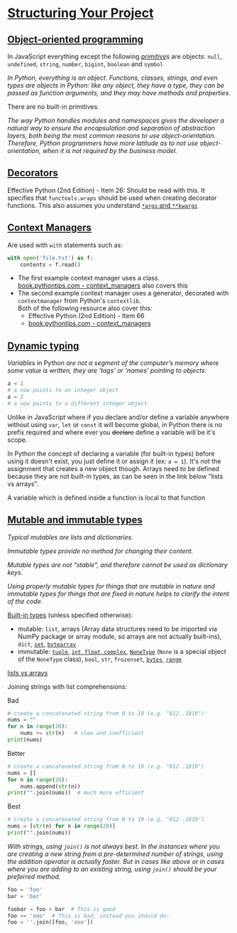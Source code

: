 # [Structuring Your Project](https://docs.python-guide.org/writing/structure/)

## [Object-oriented programming](https://docs.python-guide.org/writing/structure/#object-oriented-programming)

In JavaScript everything except the following [_primitive_](https://developer.mozilla.org/en-US/docs/Glossary/Primitive)s are objects: `null`, `undefined`, `string`, `number`, `bigint`, `boolean` and `symbol`

_In Python, everything is an object_. _Functions, classes, strings, and even types are objects in Python: like any object, they have a type, they can be passed as function arguments, and they may have methods and properties._

There are no built-in primitives.

_The way Python handles modules and namespaces gives the developer a natural way to ensure the encapsulation and separation of abstraction layers, both being the most common reasons to use object-orientation. Therefore, Python programmers have more latitude as to not use object-orientation, when it is not required by the business model._

## [Decorators](https://docs.python-guide.org/writing/structure/#decorators)

Effective Python (2nd Edition) - Item 26: Should be read with this. It specifies that `functools.wraps` should be used when creating decorator functions. This also assumes you understand [`*args` and `**kwargs`](https://book.pythontips.com/en/latest/args_and_kwargs.html)

## [Context Managers](https://docs.python-guide.org/writing/structure/#context-managers)

Are used with `with` statements such as:

```python
with open('file.txt') as f:
    contents = f.read()
```

* The first example context manager uses a class.  
  [book.pythontips.com - context_managers](https://book.pythontips.com/en/latest/context_managers.html#implementing-a-context-manager-as-a-class) also covers this
* The second example context manager uses a generator, decorated with `contextmanager` from Python's `contextlib`.  
  Both of the following resource also cover this:
  * Effective Python (2nd Edition) - Item 66
  * [book.pythontips.com - context_managers](https://book.pythontips.com/en/latest/context_managers.html#implementing-a-context-manager-as-a-generator)

## [Dynamic typing](https://docs.python-guide.org/writing/structure/#dynamic-typing)

_Variables_ in Python _are not a segment of the computer’s memory where some value is written, they are ‘tags’ or ‘names’ pointing to objects._

```python
a = 1
# a now points to an integer object
a = 2
# a now points to a different integer object
```

Unlike in JavaScript where if you declare and/or define a variable anywhere without using `var`, `let` or `const` it will become global, in Python there is no prefix required and where ever you ~~declare~~ define a variable will be it's scope.

In Python the concept of declaring a variable (for built-in types) before using it doesn't exist, you just define it or assign it (ex: `a = 1`). It's not the assignment that creates a new object though. Arrays need to be defined because they are not built-in types, as can be seen in the link below "lists vs arrays".



A variable which is defined inside a function is local to that function

## [Mutable and immutable types](https://docs.python-guide.org/writing/structure/#mutable-and-immutable-types)

_Typical mutables are lists and dictionaries_.

_Immutable types provide no method for changing their content._

_Mutable types are not “stable”, and therefore cannot be used as dictionary keys._

_Using properly mutable types for things that are mutable in nature and immutable types for things that are fixed in nature helps to clarify the intent of the code._

[Built-in types](https://docs.python.org/3/library/stdtypes.html) (unless specified otherwise):

* mutable: `list`, arrays (Array data structures need to be imported via NumPy package or array module, so arrays are not actually built-ins), `dict`, [`set`](https://docs.python.org/3/tutorial/datastructures.html#sets), [`bytearray`](https://docs.python.org/3/library/stdtypes.html#bytearray)
* immutable: [`tuple`](https://docs.python.org/3/tutorial/datastructures.html#tuples-and-sequences), [`int`, `float`, `complex`](https://docs.python.org/3/library/stdtypes.html#numeric-types-int-float-complex), [`NoneType`](https://www.pythontutorial.net/advanced-python/python-none/) (`None` is a special object of the `NoneType` class), `bool`, `str`, `frozenset`, [`bytes`](https://docs.python.org/3/library/stdtypes.html#bytes), [`range`](https://docs.python.org/3/library/stdtypes.html#range)

[lists vs arrays](https://learnpython.com/blog/python-array-vs-list/)

Joining strings with list comprehensions:

Bad
```python
# create a concatenated string from 0 to 19 (e.g. "012..1819")
nums = ""
for n in range(20):
    nums += str(n)   # slow and inefficient
print(nums)
```

Better
```python
# create a concatenated string from 0 to 19 (e.g. "012..1819")
nums = []
for n in range(20):
    nums.append(str(n))
print("".join(nums))  # much more efficient
```

Best
```python
# create a concatenated string from 0 to 19 (e.g. "012..1819")
nums = [str(n) for n in range(20)]
print("".join(nums))
```

_With strings, using `join()` is not always best. In the instances where you are creating a new string from a pre-determined number of strings, using the addition operator is actually faster. But in cases like above or in cases where you are adding to an existing string, using `join()` should be your preferred method._

```python
foo = 'foo'
bar = 'bar'

foobar = foo + bar  # This is good
foo += 'ooo'  # This is bad, instead you should do:
foo = ''.join([foo, 'ooo'])
```
